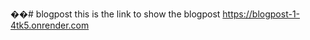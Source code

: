 ��#   b l o g p o s t 
 this is the link to show the blogpost
 https://blogpost-1-4tk5.onrender.com

